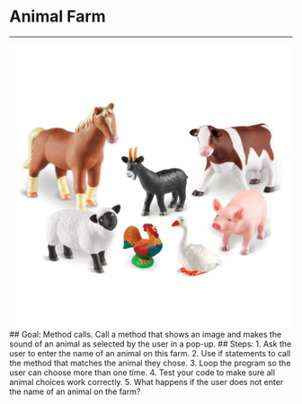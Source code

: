 
# Animal Farm
  <hr/>
  <img src="./animalFarm.jpg"/>
## Goal:
   Method calls. Call a method that shows an image and makes the sound of an animal as selected by the user in a pop-up.
## Steps:
1. Ask the user to enter the name of an animal on this farm.
2. Use if statements to call the method that matches the animal they chose.
3. Loop the program so the user can choose more than one time.
4. Test your code to make sure all animal choices work correctly.
5. What happens if the user does not enter the name of an animal on the farm?
  
 

